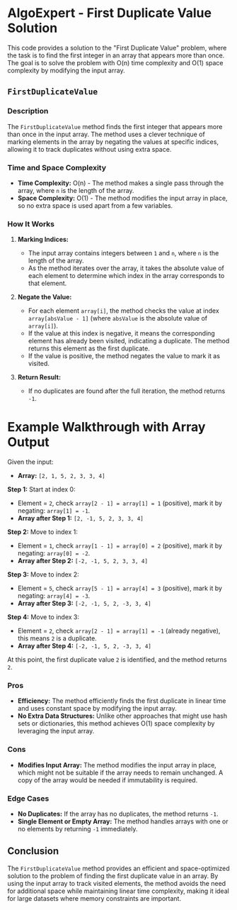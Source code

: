 # AlgoExpert - First Duplicate Value Solution

This code provides a solution to the "First Duplicate Value" problem, where the task is to find the first integer in an array that appears more than once. The goal is to solve the problem with O(n) time complexity and O(1) space complexity by modifying the input array.

## `FirstDuplicateValue`

### Description
The `FirstDuplicateValue` method finds the first integer that appears more than once in the input array. The method uses a clever technique of marking elements in the array by negating the values at specific indices, allowing it to track duplicates without using extra space.

### Time and Space Complexity
- **Time Complexity:** O(n) - The method makes a single pass through the array, where `n` is the length of the array.
- **Space Complexity:** O(1) - The method modifies the input array in place, so no extra space is used apart from a few variables.

### How It Works
1. **Marking Indices:**
   - The input array contains integers between `1` and `n`, where `n` is the length of the array.
   - As the method iterates over the array, it takes the absolute value of each element to determine which index in the array corresponds to that element.
   
2. **Negate the Value:**
   - For each element `array[i]`, the method checks the value at index `array[absValue - 1]` (where `absValue` is the absolute value of `array[i]`).
   - If the value at this index is negative, it means the corresponding element has already been visited, indicating a duplicate. The method returns this element as the first duplicate.
   - If the value is positive, the method negates the value to mark it as visited.

3. **Return Result:**
   - If no duplicates are found after the full iteration, the method returns `-1`.

# Example Walkthrough with Array Output

Given the input:
- **Array:** `[2, 1, 5, 2, 3, 3, 4]`

**Step 1:** Start at index 0:
- Element = `2`, check `array[2 - 1] = array[1] = 1` (positive), mark it by negating: `array[1] = -1`.
- **Array after Step 1:** `[2, -1, 5, 2, 3, 3, 4]`

**Step 2:** Move to index 1:
- Element = `1`, check `array[1 - 1] = array[0] = 2` (positive), mark it by negating: `array[0] = -2`.
- **Array after Step 2:** `[-2, -1, 5, 2, 3, 3, 4]`

**Step 3:** Move to index 2:
- Element = `5`, check `array[5 - 1] = array[4] = 3` (positive), mark it by negating: `array[4] = -3`.
- **Array after Step 3:** `[-2, -1, 5, 2, -3, 3, 4]`

**Step 4:** Move to index 3:
- Element = `2`, check `array[2 - 1] = array[1] = -1` (already negative), this means `2` is a duplicate.
- **Array after Step 4:** `[-2, -1, 5, 2, -3, 3, 4]`

At this point, the first duplicate value `2` is identified, and the method returns `2`.
### Pros
- **Efficiency:** The method efficiently finds the first duplicate in linear time and uses constant space by modifying the input array.
- **No Extra Data Structures:** Unlike other approaches that might use hash sets or dictionaries, this method achieves O(1) space complexity by leveraging the input array.

### Cons
- **Modifies Input Array:** The method modifies the input array in place, which might not be suitable if the array needs to remain unchanged. A copy of the array would be needed if immutability is required.

### Edge Cases
- **No Duplicates:** If the array has no duplicates, the method returns `-1`.
- **Single Element or Empty Array:** The method handles arrays with one or no elements by returning `-1` immediately.

## Conclusion

The `FirstDuplicateValue` method provides an efficient and space-optimized solution to the problem of finding the first duplicate value in an array. By using the input array to track visited elements, the method avoids the need for additional space while maintaining linear time complexity, making it ideal for large datasets where memory constraints are important.
